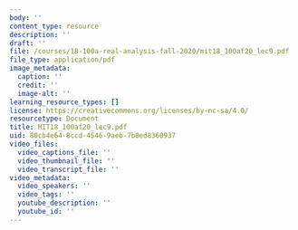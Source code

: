 ```yaml
---
body: ''
content_type: resource
description: ''
draft: ''
file: /courses/18-100a-real-analysis-fall-2020/mit18_100af20_lec9.pdf
file_type: application/pdf
image_metadata:
  caption: ''
  credit: ''
  image-alt: ''
learning_resource_types: []
license: https://creativecommons.org/licenses/by-nc-sa/4.0/
resourcetype: Document
title: MIT18_100af20_lec9.pdf
uid: 80cb4e64-8ccd-4546-9aeb-7b0ed8360937
video_files:
  video_captions_file: ''
  video_thumbnail_file: ''
  video_transcript_file: ''
video_metadata:
  video_speakers: ''
  video_tags: ''
  youtube_description: ''
  youtube_id: ''
---
```

